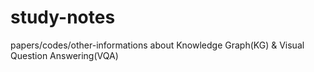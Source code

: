 # study-notes
papers/codes/other-informations about Knowledge Graph(KG) & Visual Question Answering(VQA)
